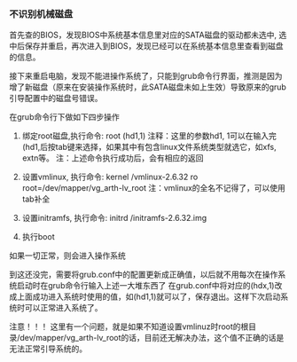 ### 不识别机械磁盘
首先查的BIOS，发现BIOS中系统基本信息里对应的SATA磁盘的驱动都未选中, 选中后保存并重启，再次进入到BIOS，发现已经可以在系统基本信息里查看到磁盘的信息。

接下来重启电脑，发现不能进操作系统了，只能到grub命令行界面，推测是因为增了新磁盘（原来在安装操作系统时，此SATA磁盘未如上生效）导致原来的grub引导配置中的磁盘号错误。

在grub命令行下做如下四步操作
1. 绑定root磁盘,执行命令: root (hd1,1)         注释：这里的参数hd1, 1可以在输入完(hd1,后按tab键来选择，如果其中有包含linux文件系统类型就选它，如xfs, extn等。
   注：上述命令执行成功后，会有相应的返回

2. 设置vmlinux, 执行命令: kernel /vmlinux-2.6.32 ro root=/dev/mapper/vg_arth-lv_root
   注：vmlinux的全名不记得了，可以使用tab补全

3. 设置initramfs, 执行命令: initrd /initramfs-2.6.32.img

4. 执行boot

如果一切正常，则会进入操作系统

到这还没完，需要将grub.conf中的配置更新成正确值，以后就不用每次在操作系统启动时在grub命令行输入上述一大堆东西了
在grub.conf中将对应的(hdx,1)改成上面成功进入系统时使用的值，如(hd1,1)就可以了，保存退出。这样下次启动系统时可以正常进入系统了。

注意！！！
这里有一个问题，就是如果不知道设置vmlinuz时root的根目录/dev/mapper/vg_arth-lv_root的话，目前还无解决办法，这个值不正确的话是无法正常引导系统的。
